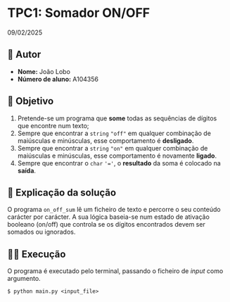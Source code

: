 # TPC1: Somador ON/OFF

09/02/2025

## 👤 Autor  

- **Nome:** João Lobo  
- **Número de aluno:** A104356  

## 🎯 Objetivo

1. Pretende-se um programa que **some** todas as sequências de dígitos que encontre num texto;
2. Sempre que encontrar a `string` `"off"` em qualquer combinação de maiúsculas e minúsculas, esse comportamento é **desligado**.
2. Sempre que encontrar a `string` `"on"` em qualquer combinação de maiúsculas e minúsculas, esse comportamento é novamente **ligado**.
4. Sempre que encontrar o `char` `'='`, o **resultado** da soma é colocado na **saída**.

## 📝 Explicação da solução

O programa `on_off_sum` lê um ficheiro de texto e percorre o seu conteúdo carácter por carácter. A sua lógica baseia-se num estado de ativação booleano (on/off) que controla se os dígitos encontrados devem ser somados ou ignorados.

## 🏃‍♂️ Execução

O programa é executado pelo terminal, passando o ficheiro de *input* como argumento. 

```
$ python main.py <input_file>
```
